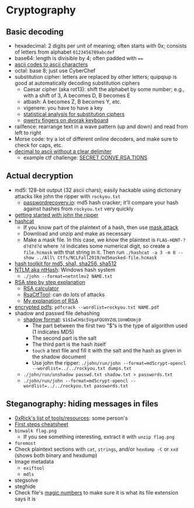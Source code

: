 # Cryptography
## Basic decoding
* hexadecimal: 2 digits per unit of meaning; often starts with 0x; consists of
  letters from alphabet `0123456789abcdef`
* base64: length is divisible by 4; often padded with `==`
* [ascii codes to ascii characters](https://convert.town/ascii-to-text)
* octal: base 8; just use CyberChef
* substitution cipher: letters are replaced by other letters; quipqiup is good
  at automatically decoding substitution ciphers
    * Caesar cipher (aka rot13): shift the alphabet by some number; e.g., with a shift of 3,
      A becomes D, B becomes E
    * atbash: A becomes Z, B becomes Y, etc.
    * vigenere: you have to have a key
    * [statistical analysis for substitution ciphers](https://www.guballa.de/substitution-solver)
    * [qwerty fingers on dvorak keyboard](http://wbic16.xedoloh.com/dvorak.html)
* railfence: rearrange text in a wave pattern (up and down) and read from left
  to right
* Morse code: try a lot of different online decoders, and make sure to check for
  caps, etc.
* [decimal to ascii without a clear delimiter](https://onlineasciitools.com/convert-decimal-to-ascii)
    * example ctf challenge: [SECRET CONVE.RSA.TIONS](https://github.com/Tartifletteuhh/UnlockTheCityCTF2022-WriteUps-SKBO/tree/master/District2/Secret_ConveRSAtions)

## Actual decryption
* md5: 128-bit output (32 ascii chars); easily hackable using dictionary attacks
  like john the ripper with `rockyou.txt`
    * [passwordrecovery.io](https://passwordrecovery.io/md5): md5 hash cracker;
      it'll compare your hash against hashes from `rockyou.txt` very quickly
* [getting started with john the ripper](https://www.tunnelsup.com/getting-started-cracking-password-hashes/)
* [hashcat](https://github.com/hashcat/hashcat)
    * If you know part of the plaintext of a hash, then use [mask attack](https://hashcat.net/wiki/doku.php?id=mask_attack)
    * Download and unzip and make as necessary
    * Make a mask file. In this case, we know the plaintext is
      `FLAG-HQNT-?d?d?d?d` where `?d` indicates some numerical digit, so create
      a `file.hcmask` with that string in it. Then run `./hashcat -a 3 -m 0
      --show ../All\ Ctfs/NCLFall2019/md5masked-file.hcmask`
* [hash toolkit for md5, sha1, sha256, sha512](https://hashtoolkit.com)
* [NTLM aka ntHash](https://medium.com/@petergombos/lm-ntlm-net-ntlmv2-oh-my-a9b235c58ed4):
  Windows hash system
    * `./john --format=netntlmv2 NAME.txt`
* [RSA step by step explanation](https://www.cryptool.org/en/cto/rsa-step-by-step)
    * [RSA calculator](https://www.cs.drexel.edu/~jpopyack/Courses/CSP/Fa17/notes/10.1_Cryptography/RSA_Express_EncryptDecrypt_v2.html)
    * [RsaCtfTool](https://github.com/RsaCtfTool/RsaCtfTool): can do lots of
      attacks
    * [My explanation of RSA](rsa.md)
* [encrypted pdfs](https://ctftime.org/writeup/8707): `pdfcrack
  --wordlist=rockyou.txt NAME.pdf`
* shadow and passwd file dehashing
    * [shadow format](https://www.linuxquestions.org/questions/linux-security-4/etc-shadow-file-663816): `$1$IwCH$c5VgaFQG9VZdL1UnWDUmj0`
        * The part between the first two “$”s is the type of algorithm used (1
          indicates MD5)
        * The second part is the salt
        * The third part is the hash itself
        * `touch` a text file and fill it with the salt and the hash as given in
          the shadow document
        * Use john the ripper: `./john/run/john --format=md5crypt-opencl
          --wordlist=../../rockyou.txt dumps.txt`
    * `./john/run/unshadow passwd.txt shadow.txt > passwords.txt`
    * `./john/run/john --format=md5crypt-opencl --wordlist=../../rockyou.txt
      passwords.txt`

## Steganography: hiding messages in files
* [0xRick's list of tools/resources](https://0xrick.github.io/lists/stego): some
  person's
* [First steps cheatsheet](https://pequalsnp-team.github.io/cheatsheet/steganography-101)
* `binwalk flag.png`
    * If you see something interesting, extract it with `unzip flag.png`
* `foremost`
* Check plaintext sections with `cat`, `strings`, and/or `hexdump -C` or `xxd` (shows both binary and hexdump)
* Image metadata
	* `exiftool`
    * `mdls`
* stegsolve
* steghide
* Check file's [magic numbers](https://en.wikipedia.org/wiki/List_of_file_signatures)
  to make sure it is what its file extension says it is
